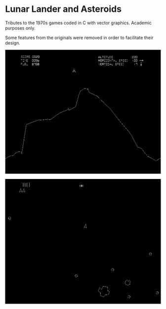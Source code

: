 # Lunar Lander and Asteroids

Tributes to the 1970s games coded in C with vector graphics. Academic purposes only.

Some features from the originals were removed in order to facilitate their design.

![Alt text](images/ll.png)

![Alt text](images/a.png)


